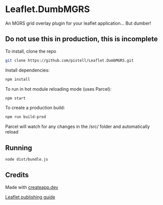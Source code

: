 # Leaflet.DumbMGRS

An MGRS grid overlay plugin for your leaflet application... But dumber!

## Do not use this in production, this is incomplete

To install, clone the repo

```sh
git clone https://github.com/pistell/Leaflet.DumbMGRS.git
```

Install dependencies:

```sh
npm install
```

To run in hot module reloading mode (uses Parcel):

```sh
npm start
```

To create a production build:

```sh
npm run build-prod
```

Parcel will watch for any changes in the /src/ folder and automatically reload

## Running

```sh
node dist/bundle.js
```

## Credits

Made with [createapp.dev](https://createapp.dev/)

[Leaflet publishing guide](https://github.com/Leaflet/Leaflet/blob/master/PLUGIN-GUIDE.md)

